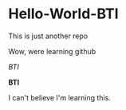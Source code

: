 # Hello-World-BTI
This is just another repo

Wow, were learning github

*BTI*

**BTI**

I can't believe I'm learning this.
